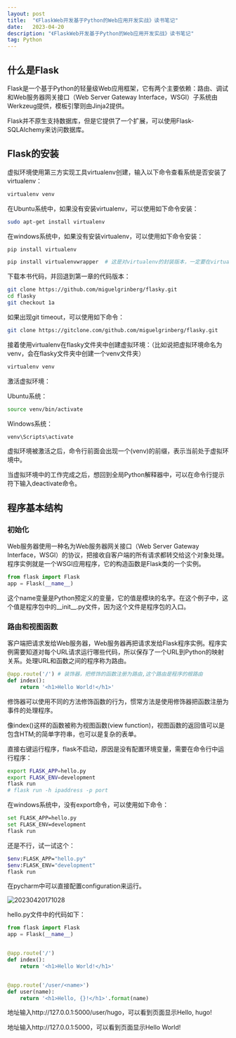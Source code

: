 ```yaml
---
layout: post
title:  "《FlaskWeb开发基于Python的Web应用开发实战》读书笔记"
date:   2023-04-20
description: "《FlaskWeb开发基于Python的Web应用开发实战》读书笔记"
tag: Python
---
```


## 什么是Flask

Flask是一个基于Python的轻量级Web应用框架，它有两个主要依赖：路由、调试和Web服务器网关接口（Web Server Gateway Interface，WSGI）子系统由Werkzeug提供，模板引擎则由Jinja2提供。

Flask并不原生支持数据库，但是它提供了一个扩展，可以使用Flask-SQLAlchemy来访问数据库。

## Flask的安装

虚拟环境使用第三方实现工具virtualenv创建，输入以下命令查看系统是否安装了virtualenv：

```bash
virtualenv venv
```

在Ubuntu系统中，如果没有安装virtualenv，可以使用如下命令安装：

```bash
sudo apt-get install virtualenv
```

在windows系统中，如果没有安装virtualenv，可以使用如下命令安装：

```bash
pip install virtualenv

pip install virtualenvwrapper  # 这是对virtualenv的封装版本，一定要在virtualenv后安装 
```

下载本书代码，并回退到第一章的代码版本：

```bash
git clone https://github.com/miguelgrinberg/flasky.git
cd flasky
git checkout 1a
```

如果出现git timeout，可以使用如下命令：

```bash
git clone https://gitclone.com/github.com/miguelgrinberg/flasky.git
```

接着使用virtualenv在flasky文件夹中创建虚拟环境：（比如说把虚拟环境命名为venv，会在flasky文件夹中创建一个venv文件夹）

```bash
virtualenv venv
```

激活虚拟环境：

Ubuntu系统：

```bash
source venv/bin/activate
```
Windows系统：

```bash
venv\Scripts\activate
```

虚拟环境被激活之后，命令行前面会出现一个(venv)的前缀，表示当前处于虚拟环境中。

当虚拟环境中的工作完成之后，想回到全局Python解释器中，可以在命令行提示符下输入deactivate命令。

## 程序基本结构

### 初始化

Web服务器使用一种名为Web服务器网关接口（Web Server Gateway Interface，WSGI）的协议，把接收自客户端的所有请求都转交给这个对象处理。程序实例就是一个WSGI应用程序，它的构造函数是Flask类的一个实例。

```python
from flask import Flask
app = Flask(__name__)
```

这个name变量是Python预定义的变量，它的值是模块的名字。在这个例子中，这个值是程序包中的__init__.py文件，因为这个文件是程序包的入口。

### 路由和视图函数

客户端把请求发给Web服务器，Web服务器再把请求发给Flask程序实例。程序实例需要知道对每个URL请求运行哪些代码，所以保存了一个URL到Python的映射关系。处理URL和函数之间的程序称为路由。

```python
@app.route('/') # 装饰器，把修饰的函数注册为路由,这个路由是程序的根路由
def index():
    return '<h1>Hello World!</h1>'
```

修饰器可以使用不同的方法修饰函数的行为，惯常方法是使用修饰器把函数注册为事件的处理程序。

像index()这样的函数被称为视图函数(view function)，视图函数的返回值可以是包含HTM;的简单字符串，也可以是复杂的表单。

直接右键运行程序，flask不启动，原因是没有配置环境变量，需要在命令行中运行程序：

```bash
export FLASK_APP=hello.py
export FLASK_ENV=development
flask run
# flask run -h ipaddress -p port
```

在windows系统中，没有export命令，可以使用如下命令：

```bash
set FLASK_APP=hello.py
set FLASK_ENV=development
flask run
```

还是不行，试一试这个：

```bash
$env:FLASK_APP="hello.py"
$env:FLASK_ENV="development"
flask run
```


在pycharm中可以直接配置configuration来运行。

![20230420171028](https://cdn.jsdelivr.net/gh/ChanJeunlam/PicgoBed/blogs/pictures/20230420171028.png)


hello.py文件中的代码如下：

```python
from flask import Flask
app = Flask(__name__)


@app.route('/')
def index():
    return '<h1>Hello World!</h1>'


@app.route('/user/<name>')
def user(name):
    return '<h1>Hello, {}!</h1>'.format(name)
```

地址输入http://127.0.0.1:5000/user/hugo，可以看到页面显示Hello, hugo!

地址输入http://127.0.0.1:5000，可以看到页面显示Hello World!